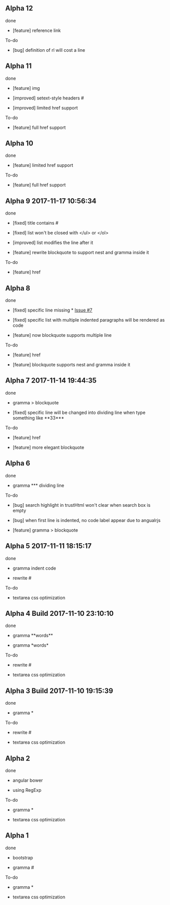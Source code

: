 ## Alpha 12
done
* [feature] reference link

To-do

* [bug] definition of rl will cost a line

## Alpha 11

done

* [feature] img

* [improved] setext-style headers #

* [improved] limited href support

To-do

* [feature] full href support

## Alpha 10

done

* [feature] limited href support

To-do

* [feature] full href support

## Alpha 9 2017-11-17 10:56:34

done

* [fixed] title contains #

* [fixed] list won't be closed with &lt;/ul&gt; or &lt;/ol&gt;

* [improved] list modifies the line after it

* [feature] rewrite blockquote to support nest and gramma inside it

To-do

* [feature] href

## Alpha 8

done

* [fixed] specific line missing \* [Issue #7](https://github.com/thekingofcity/pro1-markdown/issues/7)

* [fixed] specific list with multiple indented paragraphs will be rendered as code

* [feature] now blockquote supports multiple line

To-do

* [feature] href

* [feature] blockquote supports nest and gramma inside it

## Alpha 7 2017-11-14 19:44:35

done

* gramma > blockquote

* [fixed] specific line will be changed into dividing line when type something like \*\*33\*\*\*

To-do

* [feature] href

* [feature] more elegant blockquote

## Alpha 6

done

* gramma *** dividing line

To-do

* [bug] search highlight in trustHtml won't clear when search box is empty

* [bug] when first line is indented, no code label appear due to angualrjs

* [feature] gramma > blockquote

## Alpha 5 2017-11-11 18:15:17

done 

* gramma indent code

* rewrite #

To-do

* textarea css optimization

## Alpha 4 Build 2017-11-10 23:10:10

done 

* gramma \*\*words\*\*

* gramma \*words\*

To-do

* rewrite #

* textarea css optimization

## Alpha 3 Build 2017-11-10 19:15:39

done 

* gramma *

To-do

* rewrite #

* textarea css optimization

## Alpha 2

done 

* angular bower

* using RegExp

To-do

* gramma *

* textarea css optimization

## Alpha 1

done

* bootstrap

* gramma #

To-do

* gramma *

* textarea css optimization
